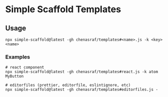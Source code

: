 # Simple Scaffold Templates

## Usage

```shell
npx simple-scaffold@latest -gh chenasraf/templates#<name>.js -k <key> <name>
```

### Examples

```shell
# react component
npx simple-scaffold@latest -gh chenasraf/templates#react.js -k atom MyButton

# editorfiles (prettier, editorfile, eslintignore, etc)
npx simple-scaffold@latest -gh chenasraf/templates#editorfiles.js -
```
